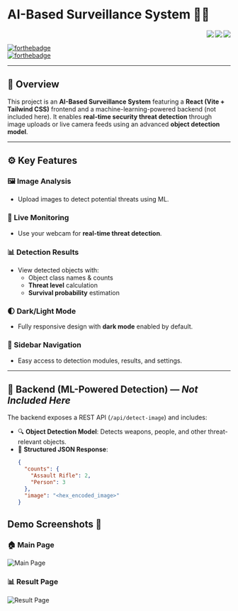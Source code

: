 # AI-Based Surveillance System 🔐🧠

<img align="right" src="https://img.shields.io/github/stars/Graphical27/AI-Surveillance-System?style=flat-square">
<img align="right" src="https://img.shields.io/github/forks/Graphical27/AI-Surveillance-System?style=flat-square">
<img align="right" src="https://img.shields.io/github/watchers/Graphical27/AI-Surveillance-System?style=flat-square">

<br>

[![forthebadge](https://forthebadge.com/images/badges/made-with-python.svg)](https://forthebadge.com)  
[![forthebadge](https://forthebadge.com/images/badges/built-with-love.svg)](https://forthebadge.com)

---

## 🔎 Overview

This project is an **AI-Based Surveillance System** featuring a **React (Vite + Tailwind CSS)** frontend and a machine-learning-powered backend (not included here). It enables **real-time security threat detection** through image uploads or live camera feeds using an advanced **object detection model**.

---

## ⚙️ Key Features

### 🖼️ Image Analysis
- Upload images to detect potential threats using ML.
  
### 🎥 Live Monitoring
- Use your webcam for **real-time threat detection**.

### 📊 Detection Results
- View detected objects with:
  - Object class names & counts
  - **Threat level** calculation
  - **Survival probability** estimation

### 🌓 Dark/Light Mode
- Fully responsive design with **dark mode** enabled by default.

### 📁 Sidebar Navigation
- Easy access to detection modules, results, and settings.

---

## 🧠 Backend (ML-Powered Detection) — *Not Included Here*

The backend exposes a REST API (`/api/detect-image`) and includes:

- 🔍 **Object Detection Model**: Detects weapons, people, and other threat-relevant objects.
- 🧾 **Structured JSON Response**:
  ```json
  {
    "counts": {
      "Assault Rifle": 2,
      "Person": 3
    },
    "image": "<hex_encoded_image>"
  }

## Demo Screenshots 📸

### 🏠 Main Page
![Main Page](https://i.ibb.co/bRYTj0Vy/Screenshot-2025-06-23-204942.png)

### 📊 Result Page
![Result Page](https://i.ibb.co/1t8bGWTn/Screenshot-2025-06-23-205020.png)
